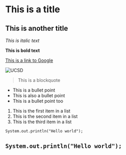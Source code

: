 # This is a title
## This is another title

*This is italic text*

**This is bold text**

[This is a link to Google](https://google.com)

![UCSD](https://www.prepbaseballreport.com/media/school_logos/thumbs/1611_thumb.jpg)

> This is a blockquote

* This is a bullet point
* This is also a bullet point
* This is a bullet point too

1. This is the first item in a list
2. This is the second item in a list
3. This is the third item in a list


`System.out.println("Hello world");`

```System.out.println("Hello world");```
---
